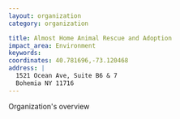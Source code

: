 ```yaml
---
layout: organization
category: organization

title: Almost Home Animal Rescue and Adoption
impact_area: Environment
keywords: 
coordinates: 40.781696,-73.120468
address: |
  1521 Ocean Ave, Suite B6 & 7
  Bohemia NY 11716
---
```

Organization's overview
